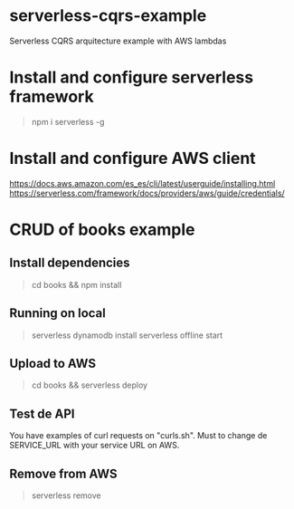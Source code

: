# serverless-cqrs-example
Serverless CQRS arquitecture example with AWS lambdas

# Install and configure serverless framework
> npm i serverless -g

# Install and configure AWS client
https://docs.aws.amazon.com/es_es/cli/latest/userguide/installing.html
https://serverless.com/framework/docs/providers/aws/guide/credentials/

# CRUD of books example

## Install dependencies
>cd books && npm install

## Running on local
>serverless dynamodb install
>serverless offline start

## Upload to AWS
> cd books && serverless deploy

## Test de API
You have examples of curl requests on "curls.sh". Must to change de SERVICE_URL with your service URL on AWS.

## Remove from AWS
> serverless remove